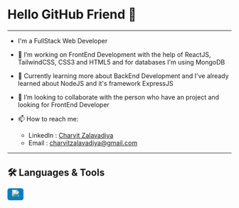 # Hello GitHub Friend 👋

***

- I'm a FullStack Web Developer

- 🔭 I’m working on FrontEnd Development with the help of ReactJS, TailwindCSS, CSS3 and HTML5 and for databases I'm using MongoDB
- 🌱 Currently learning more about BackEnd Development and I've already learned about NodeJS and it's framework ExpressJS
- 👯 I’m looking to collaborate with the person who have an project and looking for FrontEnd Developer
- 📫 How to reach me:
  - LinkedIn : <a href='https://www.linkedin.com/in/charvit-zalavadiya-1b34b3243/'>Charvit Zalavadiya</a>
  - Email : charvitzalavadiya@gmail.com

***

## 🛠 Languages & Tools

<span style="background-color: #007ec6; color: #fff; padding: 5px 10px; border-radius: 5px;"><img src="https://github.com/CharvitZalavadiya/CharvitZalavadiya.git"></span>
